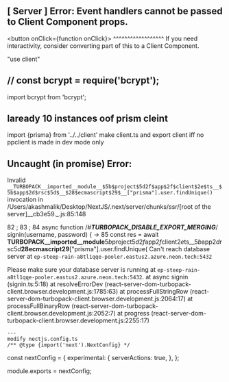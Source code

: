 ## [ Server ] Error: Event handlers cannot be passed to Client Component props.
  <button onClick={function onClick}>
                  ^^^^^^^^^^^^^^^^^^
If you need interactivity, consider converting part of this to a Client Component.

"use client"

## // const bcrypt = require('bcrypt');
import bcrypt from 'bcrypt';

## laready 10 instances oof prism cleint
import {prisma} from '../../client'
make client.ts and export client iff no ppclient is  made in dev mode only 

## Uncaught (in promise) Error: 
Invalid `__TURBOPACK__imported__module__$5b$project$5d2f$app$2f$client$2e$ts__$5b$app$2d$rsc$5d$__$28$ecmascript$29$__["prisma"].user.findUnique()` invocation in
/Users/akashmalik/Desktop/NextJS/.next/server/chunks/ssr/[root of the server]__cb3e59._.js:85:148

  82 ;
  83 ;
  84 async function /*#__TURBOPACK_DISABLE_EXPORT_MERGING__*/ signin(username, password) {
→ 85     const res = await __TURBOPACK__imported__module__$5b$project$5d2f$app$2f$client$2e$ts__$5b$app$2d$rsc$5d$__$28$ecmascript$29$__["prisma"].user.findUnique(
Can't reach database server at `ep-steep-rain-a8tl1qqe-pooler.eastus2.azure.neon.tech:5432`

Please make sure your database server is running at `ep-steep-rain-a8tl1qqe-pooler.eastus2.azure.neon.tech:5432`.
    at async signin (signin.ts:5:18)
    at resolveErrorDev (react-server-dom-turbopack-client.browser.development.js:1785:63)
    at processFullStringRow (react-server-dom-turbopack-client.browser.development.js:2064:17)
    at processFullBinaryRow (react-server-dom-turbopack-client.browser.development.js:2052:7)
    at progress (react-server-dom-turbopack-client.browser.development.js:2255:17)


    --- 
    modify nectjs.config.ts
    /** @type {import('next').NextConfig} */
const nextConfig = {
  experimental: {
    serverActions: true,
  },
};

module.exports = nextConfig;
